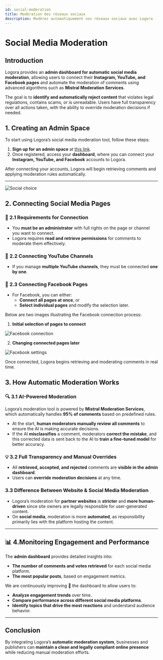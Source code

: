 ```yaml
---
id: social-moderation
title: Modération des réseaux sociaux
description: Modérez automatiquement vos réseaux sociaux avec Logora
---
```


# Social Media Moderation

## Introduction

Logora provides an **admin dashboard for automatic social media moderation**, allowing users to connect their **Instagram, YouTube, and Facebook pages** and automate the moderation of comments using advanced algorithms such as **Mistral Moderation Services**.  

The goal is to **identify and automatically reject content** that violates legal regulations, contains scams, or is unreadable. Users have full transparency over all actions taken, with the ability to override moderation decisions if needed.  

## **1. Creating an Admin Space**  

To start using Logora’s social media moderation tool, follow these steps:  

1. **Sign up for an admin space** at [this link](https://admin.logora.fr/#/signup?appType=socialModeration).  
2. Once registered, access your **dashboard**, where you can connect your **Instagram, YouTube, and Facebook** accounts to Logora.  

After connecting your accounts, Logora will begin retrieving comments and applying moderation rules automatically.  

---

![Social choice](/img/source.png)

## **2. Connecting Social Media Pages**  

### 🔹 **2.1 Requirements for Connection**  
- You **must be an administrator** with full rights on the page or channel you want to connect.  
- Logora requires **read and retrieve permissions** for comments to moderate them effectively.  

### 🔹 **2.2 Connecting YouTube Channels**  
- If you manage **multiple YouTube channels**, they must be connected **one by one**.  

### 🔹 **2.3 Connecting Facebook Pages**  
- For Facebook, you can either:  
  - **Connect all pages at once**, or  
  - **Select individual pages** and modify the selection later.

Below are two images illustrating the Facebook connection process:  

1. **Initial selection of pages to connect**  

![Facebook connection](/img/fbchoosepage.png)

2. **Changing connected pages later**  

![Facebook settings](/img/fbsettings.png)

Once connected, Logora begins retrieving and moderating comments in real time.

## **3. How Automatic Moderation Works**  

###  🔍  **3.1 AI-Powered Moderation**  
Logora’s moderation tool is powered by **Mistral Moderation Services**, which automatically handles **95% of comments** based on predefined rules.  

- At the start, **human moderators manually review all comments** to ensure the AI is making accurate decisions.  
- If the AI **misclassifies** a comment, moderators **correct the mistake**, and this corrected data is sent back to the AI to **train a fine-tuned model** for better accuracy.  

### 💡 **3.2 Full Transparency and Manual Overrides**  
- All **retrieved, accepted, and rejected** comments are **visible in the admin dashboard**.  
- Users can **override moderation decisions** at any time.
  
### **3.3 Difference Between Website & Social Media Moderation**  
- Logora’s moderation for **partner websites** is **stricter** and **more human-driven** since site owners are legally responsible for user-generated content.  
- On **social media**, moderation is more **automated**, as responsibility primarily lies with the platform hosting the content.  

---

## 📊 **4.Monitoring Engagement and Performance**  

The **admin dashboard** provides detailed insights into:  
- **The number of comments and votes retrieved** for each social media platform.  
- **The most popular posts**, based on engagement metrics.  

We are continuously improving 🚀 the dashboard to allow users to:  
- **Analyze engagement trends** over time.  
- **Compare performance across different social media platforms**.  
- **Identify topics that drive the most reactions** and understand audience behavior.  

---

## **Conclusion**  

By integrating Logora’s **automatic moderation system**, businesses and publishers can **maintain a clean and legally compliant online presence** while reducing manual moderation efforts.  
